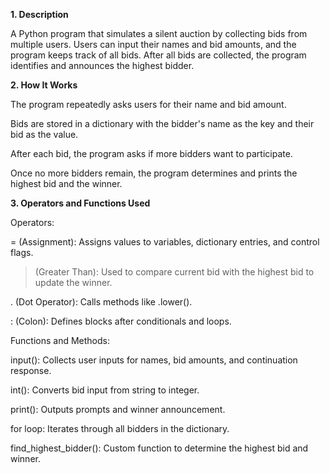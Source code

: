 **1. Description**

A Python program that simulates a silent auction by collecting bids from multiple users. Users can input their names and bid amounts, and the program keeps track of all bids. After all bids are collected, the program identifies and announces the highest bidder.

**2. How It Works**

The program repeatedly asks users for their name and bid amount.

Bids are stored in a dictionary with the bidder's name as the key and their bid as the value.

After each bid, the program asks if more bidders want to participate.

Once no more bidders remain, the program determines and prints the highest bid and the winner.


**3. Operators and Functions Used**

Operators:

= (Assignment): Assigns values to variables, dictionary entries, and control flags.

> (Greater Than): Used to compare current bid with the highest bid to update the winner.

. (Dot Operator): Calls methods like .lower().

: (Colon): Defines blocks after conditionals and loops.



Functions and Methods:

input(): Collects user inputs for names, bid amounts, and continuation response.

int(): Converts bid input from string to integer.

print(): Outputs prompts and winner announcement.

for loop: Iterates through all bidders in the dictionary.

find_highest_bidder(): Custom function to determine the highest bid and winner.
